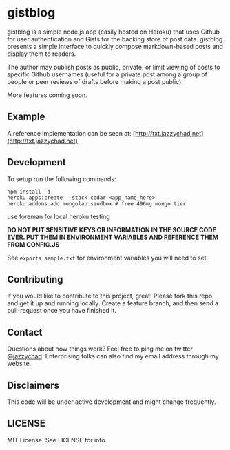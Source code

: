 # gistblog

gistblog is a simple node.js app (easily hosted on Heroku) that uses
Github for user authentication and Gists for the backing store of post
data. gistblog presents a simple interface to quickly compose
markdown-based posts and display them to readers.

The author may publish posts as public, private, or limit viewing of
posts to specific Github usernames (useful for a private post among a
group of people or peer reviews of drafts before making a post public).

More features coming soon.

## Example

A reference implementation can be seen at: [http://txt.jazzychad.net](http://txt.jazzychad.net)

## Development

To setup run the following commands:

    npm install -d
    heroku apps:create --stack cedar <app_name_here>
    heroku addons:add mongolab:sandbox # free 496mg mongo tier

use foreman for local heroku testing

**DO NOT PUT SENSITIVE KEYS OR INFORMATION IN THE SOURCE CODE
EVER. PUT THEM IN ENVIRONMENT VARIABLES AND REFERENCE THEM FROM
CONFIG.JS**

See `exports.sample.txt` for environment variables you will need to set.

## Contributing

If you would like to contribute to this project, great! Please fork
this repo and get it up and running locally. Create a feature branch,
and then send a pull-request once you have finished it.

## Contact

Questions about how things work? Feel free to ping me on twitter
@[jazzychad](https://twitter.com/jazzychad). Enterprising folks can
also find my email address through my website.

## Disclaimers

This code will be under active development and might change frequently.

## LICENSE

MIT License. See LICENSE for info.
